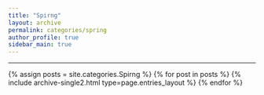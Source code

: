 ```yaml
---
title: "Spirng"
layout: archive
permalink: categories/spring
author_profile: true
sidebar_main: true
---
```


<!-- 공백이 포함되어 있는 카테고리 이름의 경우 site.categories['a b c'] 이런식으로! -->

***

{% assign posts = site.categories.Spirng %}
{% for post in posts %} {% include archive-single2.html type=page.entries_layout %} {% endfor %}
